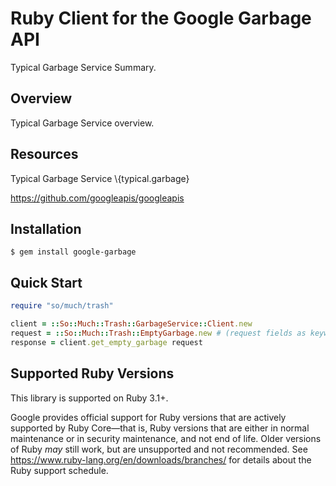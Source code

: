 # Ruby Client for the Google Garbage API

Typical Garbage Service Summary.

## Overview

Typical Garbage Service overview.

## Resources

Typical Garbage Service \\{typical.garbage}

https://github.com/googleapis/googleapis

## Installation

```
$ gem install google-garbage
```

## Quick Start

```ruby
require "so/much/trash"

client = ::So::Much::Trash::GarbageService::Client.new
request = ::So::Much::Trash::EmptyGarbage.new # (request fields as keyword arguments...)
response = client.get_empty_garbage request
```

## Supported Ruby Versions

This library is supported on Ruby 3.1+.

Google provides official support for Ruby versions that are actively supported
by Ruby Core—that is, Ruby versions that are either in normal maintenance or
in security maintenance, and not end of life. Older versions of Ruby _may_
still work, but are unsupported and not recommended. See
https://www.ruby-lang.org/en/downloads/branches/ for details about the Ruby
support schedule.
